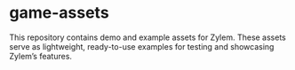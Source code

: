 # game-assets
This repository contains demo and example assets for Zylem. These assets serve as lightweight, ready-to-use examples for testing and showcasing Zylem’s features.
